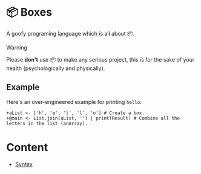 # 📦 Boxes
A goofy programing language which is all about 📦.

> [!WARNING]
> Please **don't** use 📦 to make any serious project, this is for the sake of your health (psychologically and physically).

## Example
Here's an over-engineered example for printing `hello`:
```
+aList <- ['h', 'e', 'l', 'l', 'o'] # Create a box.
+@main <- List.join(aList, '') | print(Result) # Combine all the letters in the list (anArray).
```

# Content
* [Syntax](./Document/en-US/Syntax.md)
